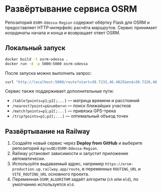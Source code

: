 <!-- Назначение файла: инструкция по запуску сервиса OSRM. -->

# Развёртывание сервиса OSRM

Репозиторий `OSRM-Odessa-Region` содержит обёртку Flask для OSRM и предоставляет HTTP‑интерфейс расчёта маршрутов. Сервис принимает координаты начала и конца и возвращает ответ OSRM.

## Локальный запуск
```bash
docker build -t osrm-odessa .
docker run -d -p 5000:5000 osrm-odessa
```
После запуска можно выполнить запрос:
```bash
curl "http://localhost:5000/route?start=30.7233,46.4825&end=30.7326,46.4775"
```
Сервис также поддерживает дополнительные пути:
- `/table?points=p1;p2[;...]` — матрица времени и расстояний
- `/nearest?point=p&number=n` — поиск ближайших участков
- `/match?points=p1;p2[;...]` — привязка GPS-трека
- `/trip?points=p1;p2[;...]` — оптимальный объезд точек

## Развёртывание на Railway
1. Создайте новый сервис через **Deploy from GitHub** и выберите репозиторий `AgroxOD/OSRM-Odessa-Region`.
2. Railway установит зависимости и запустит приложение автоматически.
3. Используйте выдаваемый адрес, например `https://orsm-production.up.railway.app/route`,
   в переменных `ROUTING_URL` и `VITE_ROUTING_URL` основного проекта.
4. Переменная `OSRM_ALGORITHM` задаёт алгоритм (`ch` или `mld`), по умолчанию используется `mld`.
